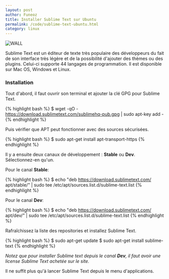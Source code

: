 ```yaml
---
layout: post
author: Funeoz
title: Installer Sublime Text sur Ubuntu
permalink: /code/sublime-text-ubuntu.html
category: linux
---
```


![WALL](/techlovers/assets/2018-12-29/image1sublime.png)

Sublime Text est un éditeur de texte très populaire des développeurs du fait de son interface très légère et de la possibilité d'ajouter des thèmes ou des plugins. Celui-ci supporte 44 langages de programmation. Il est disponible sur Mac OS, Windows et Linux. 

### Installation

Tout d'abord, il faut ouvrir son terminal et ajouter la clé GPG pour Sublime Text.

{% highlight bash %}
$ wget -qO - https://download.sublimetext.com/sublimehq-pub.gpg | sudo apt-key add -
{% endhighlight %}

Puis vérifier que APT peut fonctionner avec des sources sécurisées.

{% highlight bash %}
$ sudo apt-get install apt-transport-https
{% endhighlight %}

Il y a ensuite deux canaux de développement : **Stable** ou **Dev**. Sélectionnez-en qu'un.

Pour le canal **Stable**:

{% highlight bash %}
$ echo "deb https://download.sublimetext.com/ apt/stable/" | sudo tee /etc/apt/sources.list.d/sublime-text.list
{% endhighlight %}

Pour le canal **Dev**:

{% highlight bash %}
$ echo "deb https://download.sublimetext.com/ apt/dev/" | sudo tee /etc/apt/sources.list.d/sublime-text.list
{% endhighlight %}

Rafraîchissez la liste des repositories et installez Sublime Text.

{% highlight bash %}
$ sudo apt-get update
$ sudo apt-get install sublime-text
{% endhighlight %}

*Notez que pour installer Sublime text depuis le canal **Dev**, il faut avoir une license Sublime Text achetée sur le site.*

Il ne suffit plus qu'à lancer Sublime Text depuis le menu d'applications.